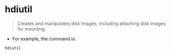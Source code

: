 # hdiutil

> Creates and manipulates disk images, including attaching disk images for mounting.

- For example, the command is:

`hdiutil`
